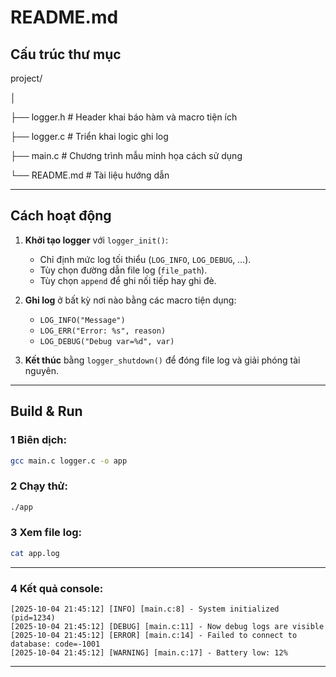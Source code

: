 # README.md
## Cấu trúc thư mục

project/

│

├── logger.h # Header khai báo hàm và macro tiện ích

├── logger.c # Triển khai logic ghi log

├── main.c # Chương trình mẫu minh họa cách sử dụng

└── README.md # Tài liệu hướng dẫn

---
## Cách hoạt động
1. **Khởi tạo logger** với `logger_init()`:
   - Chỉ định mức log tối thiểu (`LOG_INFO`, `LOG_DEBUG`, …).  
   - Tùy chọn đường dẫn file log (`file_path`).  
   - Tùy chọn `append` để ghi nối tiếp hay ghi đè.

2. **Ghi log** ở bất kỳ nơi nào bằng các macro tiện dụng:
   - `LOG_INFO("Message")`
   - `LOG_ERR("Error: %s", reason)`
   - `LOG_DEBUG("Debug var=%d", var)`

3. **Kết thúc** bằng `logger_shutdown()` để đóng file log và giải phóng tài nguyên.

---

## Build & Run

### 1 Biên dịch:

```bash
gcc main.c logger.c -o app
```

### 2 Chạy thử:

```bash
./app
```

### 3 Xem file log:

```bash
cat app.log
```
---

### 4 Kết quả console:

```
[2025-10-04 21:45:12] [INFO] [main.c:8] - System initialized (pid=1234)
[2025-10-04 21:45:12] [DEBUG] [main.c:11] - Now debug logs are visible
[2025-10-04 21:45:12] [ERROR] [main.c:14] - Failed to connect to database: code=-1001
[2025-10-04 21:45:12] [WARNING] [main.c:17] - Battery low: 12%
```

---
